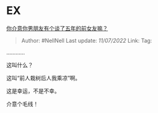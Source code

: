 # EX
[你介意你男朋友有个谈了五年的前女友嘛？](https://www.zhihu.com/question/372894003/answer/2557191154)

> Author: #NellNell
> Last update: *11/07/2022*
> Link:
> Tag:

…………

这叫什么？

这叫“前人栽树后人我乘凉”啊。

这是幸运，不是不幸。

介意个毛线！

